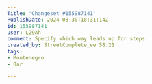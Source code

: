 ```yaml
---
Title: 'Changeset #155987141'
PublishDate: 2024-08-30T18:31:14Z
id: 155987141
user: L29Ah
comment: Specify which way leads up for steps
created_by: StreetComplete_ee 58.21
tags:
- Montenegro
- Bar

---
```

